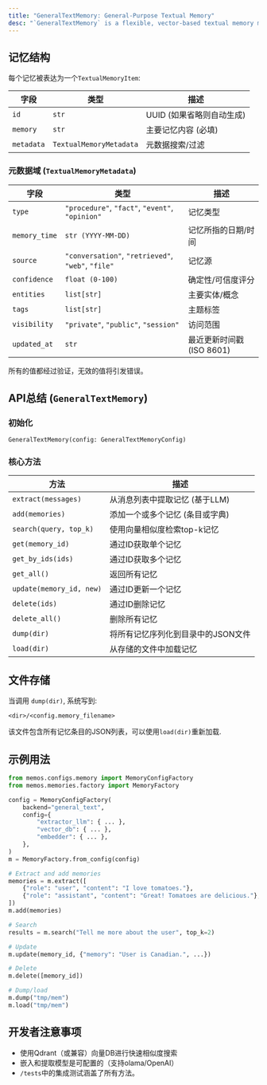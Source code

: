 ```yaml
---
title: "GeneralTextMemory: General-Purpose Textual Memory"
desc: "`GeneralTextMemory` is a flexible, vector-based textual memory module in MemOS, designed for storing, searching, and managing unstructured knowledge. It is suitable for conversational agents, personal assistants, and any system requiring semantic memory retrieval."
---
```


## 记忆结构

每个记忆被表达为一个`TextualMemoryItem`:

| 字段      | 类型                        | 描述                        |
| ---------- | --------------------------- | ---------------------------------- |
| `id`       | `str`                       | UUID (如果省略则自动生成)   |
| `memory`   | `str`                       | 主要记忆内容 (必填) |
| `metadata` | `TextualMemoryMetadata`     | 元数据搜索/过滤      |

### 元数据域 (`TextualMemoryMetadata`)

| 字段         | 类型                                               | 描述                         |
| ------------- | -------------------------------------------------- | ----------------------------------- |
| `type`        | `"procedure"`, `"fact"`, `"event"`, `"opinion"` | 记忆类型                         |
| `memory_time` | `str (YYYY-MM-DD)`                                 | 记忆所指的日期/时间      |
| `source`      | `"conversation"`, `"retrieved"`, `"web"`, `"file"` | 记忆源                |
| `confidence`  | `float (0-100)`                                    | 确定性/可信度评分          |
| `entities`    | `list[str]`                                        | 主要实体/概念               |
| `tags`        | `list[str]`                                        | 主题标签                       |
| `visibility`  | `"private"`, `"public"`, `"session"`            | 访问范围                        |
| `updated_at`  | `str`                                              | 最近更新时间戳 (ISO 8601)    |

所有的值都经过验证，无效的值将引发错误。

## API总结 (`GeneralTextMemory`)

### 初始化
```python
GeneralTextMemory(config: GeneralTextMemoryConfig)
```

### 核心方法
| 方法                   | 描述                                         |
| ------------------------ | --------------------------------------------------- |
| `extract(messages)`      | 从消息列表中提取记忆 (基于LLM)     |
| `add(memories)`          | 添加一个或多个记忆 (条目或字典)          |
| `search(query, top_k)`   | 使用向量相似度检索top-k记忆    |
| `get(memory_id)`         | 通过ID获取单个记忆                           |
| `get_by_ids(ids)`        | 通过ID获取多个记忆                      |
| `get_all()`              | 返回所有记忆                                |
| `update(memory_id, new)` | 通过ID更新一个记忆                               |
| `delete(ids)`            | 通过ID删除记忆                              |
| `delete_all()`           | 删除所有记忆                                 |
| `dump(dir)`              | 将所有记忆序列化到目录中的JSON文件    |
| `load(dir)`              | 从存储的文件中加载记忆                       |

## 文件存储

当调用 `dump(dir)`, 系统写到:

```
<dir>/<config.memory_filename>
```

该文件包含所有记忆条目的JSON列表，可以使用`load(dir)`重新加载.

## 示例用法

```python
from memos.configs.memory import MemoryConfigFactory
from memos.memories.factory import MemoryFactory

config = MemoryConfigFactory(
    backend="general_text",
    config={
        "extractor_llm": { ... },
        "vector_db": { ... },
        "embedder": { ... },
    },
)
m = MemoryFactory.from_config(config)

# Extract and add memories
memories = m.extract([
    {"role": "user", "content": "I love tomatoes."},
    {"role": "assistant", "content": "Great! Tomatoes are delicious."},
])
m.add(memories)

# Search
results = m.search("Tell me more about the user", top_k=2)

# Update
m.update(memory_id, {"memory": "User is Canadian.", ...})

# Delete
m.delete([memory_id])

# Dump/load
m.dump("tmp/mem")
m.load("tmp/mem")
```

## 开发者注意事项

* 使用Qdrant（或兼容）向量DB进行快速相似度搜索
* 嵌入和提取模型是可配置的（支持olama/OpenAI）
* `/tests`中的集成测试涵盖了所有方法。
